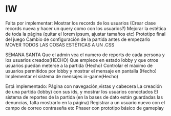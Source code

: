 # IW
Falta por implementar:
Mostrar los records de los usuarios (Crear clase records nueva y hacer un query como con los usuarios?)
Mejorar la estética de toda la página (quitar el lorem ipsum, ajustar tamaños etc)
Prototipo final del juego
Cambio de configuración de la partida antes de empezarlo
MOVER TODOS LAS COSAS ESTÉTICAS A UN .CSS

SEMANA SANTA
Que el admin vea el numero de reports de cada persona y los usuarios creados(HECHO)
Que empiece en estado lobby y que otros usuarios puedan meterse a la partida (Hecho)
Controlar el máximo de usuarios permitidos por lobby y mostrar el mensaje en pantalla (Hecho)
Implementar el sistema de mensajes in-game(Hecho)


Está implementado:
Página con navegación,vistas y cabecera
La creación de una partida (lobby) con sus ids, y mostrar los usuarios conectados
El sistema de reportes de la partida (en la bases de dato están guardadas las denuncias, falta mostrarlo en la página)
Registrar a un usuario nuevo con el campo de correo contraseña etc
Phaser con prototipo básico de gameplay